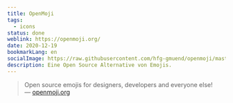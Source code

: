 ```yaml
---
title: OpenMoji
tags:
  - icons
status: done
weblink: https://openmoji.org/
date: 2020-12-19
bookmarkLang: en
socialImage: https://raw.githubusercontent.com/hfg-gmuend/openmoji/master/color/618x618/1F64B.png
description: Eine Open Source Alternative von Emojis.
---
```

<blockquote>Open source emojis for designers, developers and everyone else!<footer>— <a href="https://openmoji.org/">openmoji.org</a></footer></blockquote>
